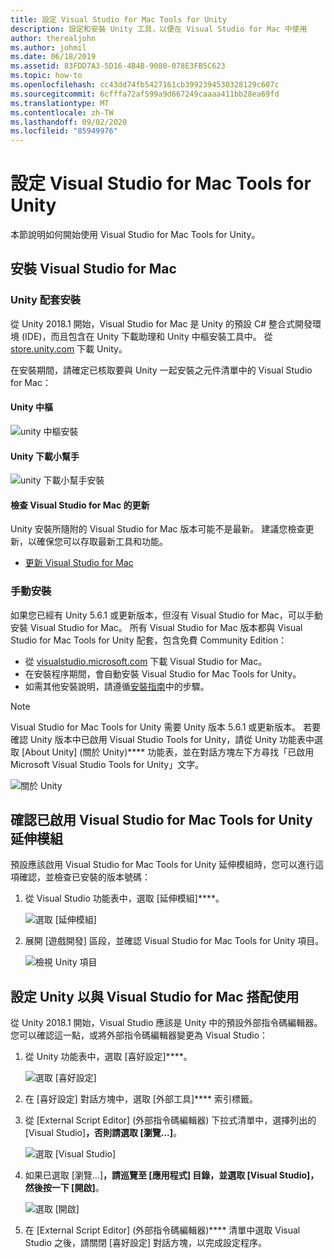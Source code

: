 ```yaml
---
title: 設定 Visual Studio for Mac Tools for Unity
description: 設定和安裝 Unity 工具，以便在 Visual Studio for Mac 中使用
author: therealjohn
ms.author: johmil
ms.date: 06/18/2019
ms.assetid: 83FDD7A3-5D16-4B4B-9080-078E3FB5C623
ms.topic: how-to
ms.openlocfilehash: cc43dd74fb5427161cb3992394530328129c607c
ms.sourcegitcommit: 6cfffa72af599a9d667249caaaa411bb28ea69fd
ms.translationtype: MT
ms.contentlocale: zh-TW
ms.lasthandoff: 09/02/2020
ms.locfileid: "85949976"
---
```

# <a name="set-up-visual-studio-for-mac-tools-for-unity"></a>設定 Visual Studio for Mac Tools for Unity

本節說明如何開始使用 Visual Studio for Mac Tools for Unity。

## <a name="install-visual-studio-for-mac"></a>安裝 Visual Studio for Mac

### <a name="unity-bundled-installation"></a>Unity 配套安裝

從 Unity 2018.1 開始，Visual Studio for Mac 是 Unity 的預設 C# 整合式開發環境 (IDE)，而且包含在 Unity 下載助理和 Unity 中樞安裝工具中。 從 [store.unity.com](https://store.unity.com/) 下載 Unity。

在安裝期間，請確定已核取要與 Unity 一起安裝之元件清單中的 Visual Studio for Mac：

#### <a name="unity-hub"></a>Unity 中樞

![unity 中樞安裝](media/setup-vsmac-tools-unity-image7.png)

#### <a name="unity-download-assistant"></a>Unity 下載小幫手

![unity 下載小幫手安裝](media/setup-vsmac-tools-unity-image8.png)

#### <a name="check-for-updates-to-visual-studio-for-mac"></a>檢查 Visual Studio for Mac 的更新

Unity 安裝所隨附的 Visual Studio for Mac 版本可能不是最新。 建議您檢查更新，以確保您可以存取最新工具和功能。

* [更新 Visual Studio for Mac](update.md)

### <a name="manual-installation"></a>手動安裝

如果您已經有 Unity 5.6.1 或更新版本，但沒有 Visual Studio for Mac，可以手動安裝 Visual Studio for Mac。 所有 Visual Studio for Mac 版本都與 Visual Studio for Mac Tools for Unity 配套，包含免費 Community Edition：

* 從 [visualstudio.microsoft.com](https://visualstudio.microsoft.com/) 下載 Visual Studio for Mac。
* 在安裝程序期間，會自動安裝 Visual Studio for Mac Tools for Unity。
* 如需其他安裝說明，請遵循[安裝指南](/visualstudio/mac/installation)中的步驟。

> [!NOTE]
> Visual Studio for Mac Tools for Unity 需要 Unity 版本 5.6.1 或更新版本。 若要確認 Unity 版本中已啟用 Visual Studio Tools for Unity，請從 Unity 功能表中選取 [About Unity] (關於 Unity)**** 功能表，並在對話方塊左下方尋找「已啟用 Microsoft Visual Studio Tools for Unity」文字。
>
> ![關於 Unity](media/setup-vsmac-tools-unity-image3.png)

## <a name="confirm-that-the-visual-studio-for-mac-tools-for-unity-extension-is-enabled"></a>確認已啟用 Visual Studio for Mac Tools for Unity 延伸模組

預設應該啟用 Visual Studio for Mac Tools for Unity 延伸模組時，您可以進行這項確認，並檢查已安裝的版本號碼：

1. 從 Visual Studio 功能表中，選取 [延伸模組]****。

   ![選取 [延伸模組]](media/setup-vsmac-tools-unity-image1.png)

2. 展開 [遊戲開發] 區段，並確認 Visual Studio for Mac Tools for Unity 項目。

   ![檢視 Unity 項目](media/setup-vsmac-tools-unity-image2.png)

## <a name="configure-unity-for-use-with-visual-studio-for-mac"></a>設定 Unity 以與 Visual Studio for Mac 搭配使用

從 Unity 2018.1 開始，Visual Studio 應該是 Unity 中的預設外部指令碼編輯器。 您可以確認這一點，或將外部指令碼編輯器變更為 Visual Studio：

1. 從 Unity 功能表中，選取 [喜好設定]****。

   ![選取 [喜好設定]](media/setup-vsmac-tools-unity-image4.png)

2. 在 [喜好設定] 對話方塊中，選取 [外部工具]**** 索引標籤。

3. 從 [External Script Editor] (外部指令碼編輯器) 下拉式清單中，選擇列出的 [Visual Studio]****，否則請選取 [瀏覽...]****。

   ![選取 [Visual Studio]](media/setup-vsmac-tools-unity-image5.png)

4. 如果已選取 [瀏覽...]****，請巡覽至 [應用程式] 目錄，並選取 [Visual Studio]，然後按一下 [開啟]****。

   ![選取 [開啟]](media/setup-vsmac-tools-unity-image6.png)

5. 在 [External Script Editor] (外部指令碼編輯器)**** 清單中選取 Visual Studio 之後，請關閉 [喜好設定] 對話方塊，以完成設定程序。